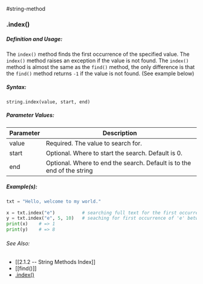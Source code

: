 #string-method 
### .index()


##### Definition and Usage:
The `index()` method finds the first occurrence of the specified value.
The `index()` method raises an exception if the value is not found.
The `index()` method is almost the same as the `find()` method, the only difference is that the `find()` method returns `-1` if the value is not found. (See example below)

##### Syntax:
 `string.index(value, start, end)`

##### Parameter Values:
| Parameter | Description                                                            |
| --------- | ---------------------------------------------------------------------- |
| value     | Required. The value to search for.                                     |
| start     | Optional. Where to start the search. Default is 0.                     |
| end       | Optional. Where to end the search. Default is to the end of the string | 

##### Example(s):
```py
txt = "Hello, welcome to my world."  
  
x = txt.index("e")  		# searching full text for the first occurrence of 'e'
y = txt.index("e", 5, 10)	# seaching for first occurrence of 'e' between 5th and 10th position
print(x)	# => 1
print(y)	# => 8
```




###### See Also:
- [[2.1.2 -- String Methods Index]]
- [[find()]]
- [.index()](https://www.w3schools.com/python/ref_string_index.asp)
